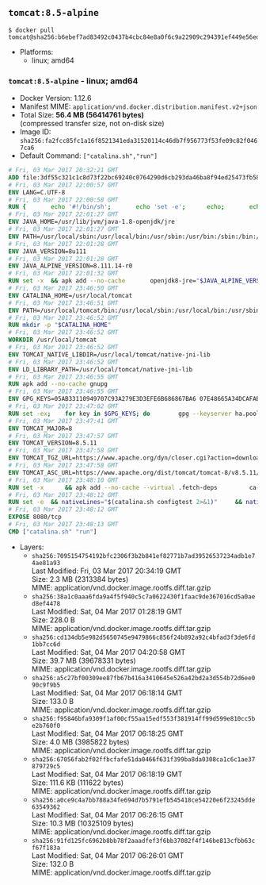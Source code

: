 ## `tomcat:8.5-alpine`

```console
$ docker pull tomcat@sha256:b6ebef7ad83492c0437b4cbc84e8a0f6c9a22909c294391ef449e56ed1e30c0c
```

-	Platforms:
	-	linux; amd64

### `tomcat:8.5-alpine` - linux; amd64

-	Docker Version: 1.12.6
-	Manifest MIME: `application/vnd.docker.distribution.manifest.v2+json`
-	Total Size: **56.4 MB (56414761 bytes)**  
	(compressed transfer size, not on-disk size)
-	Image ID: `sha256:fa2fcc85fc1a16f8521341eda31520114c46db7f956773f53fe09c82f0467ca6`
-	Default Command: `["catalina.sh","run"]`

```dockerfile
# Fri, 03 Mar 2017 20:32:21 GMT
ADD file:3df55c321c1c8d73f22bc69240c0764290d6cb293da46ba8f94ed25473fb5853 in / 
# Fri, 03 Mar 2017 22:00:57 GMT
ENV LANG=C.UTF-8
# Fri, 03 Mar 2017 22:00:58 GMT
RUN { 		echo '#!/bin/sh'; 		echo 'set -e'; 		echo; 		echo 'dirname "$(dirname "$(readlink -f "$(which javac || which java)")")"'; 	} > /usr/local/bin/docker-java-home 	&& chmod +x /usr/local/bin/docker-java-home
# Fri, 03 Mar 2017 22:01:27 GMT
ENV JAVA_HOME=/usr/lib/jvm/java-1.8-openjdk/jre
# Fri, 03 Mar 2017 22:01:27 GMT
ENV PATH=/usr/local/sbin:/usr/local/bin:/usr/sbin:/usr/bin:/sbin:/bin:/usr/lib/jvm/java-1.8-openjdk/jre/bin:/usr/lib/jvm/java-1.8-openjdk/bin
# Fri, 03 Mar 2017 22:01:28 GMT
ENV JAVA_VERSION=8u111
# Fri, 03 Mar 2017 22:01:28 GMT
ENV JAVA_ALPINE_VERSION=8.111.14-r0
# Fri, 03 Mar 2017 22:01:32 GMT
RUN set -x 	&& apk add --no-cache 		openjdk8-jre="$JAVA_ALPINE_VERSION" 	&& [ "$JAVA_HOME" = "$(docker-java-home)" ]
# Fri, 03 Mar 2017 23:46:50 GMT
ENV CATALINA_HOME=/usr/local/tomcat
# Fri, 03 Mar 2017 23:46:51 GMT
ENV PATH=/usr/local/tomcat/bin:/usr/local/sbin:/usr/local/bin:/usr/sbin:/usr/bin:/sbin:/bin:/usr/lib/jvm/java-1.8-openjdk/jre/bin:/usr/lib/jvm/java-1.8-openjdk/bin
# Fri, 03 Mar 2017 23:46:52 GMT
RUN mkdir -p "$CATALINA_HOME"
# Fri, 03 Mar 2017 23:46:52 GMT
WORKDIR /usr/local/tomcat
# Fri, 03 Mar 2017 23:46:52 GMT
ENV TOMCAT_NATIVE_LIBDIR=/usr/local/tomcat/native-jni-lib
# Fri, 03 Mar 2017 23:46:52 GMT
ENV LD_LIBRARY_PATH=/usr/local/tomcat/native-jni-lib
# Fri, 03 Mar 2017 23:46:55 GMT
RUN apk add --no-cache gnupg
# Fri, 03 Mar 2017 23:46:55 GMT
ENV GPG_KEYS=05AB33110949707C93A279E3D3EFE6B686867BA6 07E48665A34DCAFAE522E5E6266191C37C037D42 47309207D818FFD8DCD3F83F1931D684307A10A5 541FBE7D8F78B25E055DDEE13C370389288584E7 61B832AC2F1C5A90F0F9B00A1C506407564C17A3 713DA88BE50911535FE716F5208B0AB1D63011C7 79F7026C690BAA50B92CD8B66A3AD3F4F22C4FED 9BA44C2621385CB966EBA586F72C284D731FABEE A27677289986DB50844682F8ACB77FC2E86E29AC A9C5DF4D22E99998D9875A5110C01C5A2F6059E7 DCFD35E0BF8CA7344752DE8B6FB21E8933C60243 F3A04C595DB5B6A5F1ECA43E3B7BBB100D811BBE F7DA48BB64BCB84ECBA7EE6935CD23C10D498E23
# Fri, 03 Mar 2017 23:47:02 GMT
RUN set -ex; 	for key in $GPG_KEYS; do 		gpg --keyserver ha.pool.sks-keyservers.net --recv-keys "$key"; 	done
# Fri, 03 Mar 2017 23:47:41 GMT
ENV TOMCAT_MAJOR=8
# Fri, 03 Mar 2017 23:47:57 GMT
ENV TOMCAT_VERSION=8.5.11
# Fri, 03 Mar 2017 23:47:58 GMT
ENV TOMCAT_TGZ_URL=https://www.apache.org/dyn/closer.cgi?action=download&filename=tomcat/tomcat-8/v8.5.11/bin/apache-tomcat-8.5.11.tar.gz
# Fri, 03 Mar 2017 23:47:58 GMT
ENV TOMCAT_ASC_URL=https://www.apache.org/dist/tomcat/tomcat-8/v8.5.11/bin/apache-tomcat-8.5.11.tar.gz.asc
# Fri, 03 Mar 2017 23:48:10 GMT
RUN set -x 		&& apk add --no-cache --virtual .fetch-deps 		ca-certificates 		tar 		openssl 	&& wget -O tomcat.tar.gz "$TOMCAT_TGZ_URL" 	&& wget -O tomcat.tar.gz.asc "$TOMCAT_ASC_URL" 	&& gpg --batch --verify tomcat.tar.gz.asc tomcat.tar.gz 	&& tar -xvf tomcat.tar.gz --strip-components=1 	&& rm bin/*.bat 	&& rm tomcat.tar.gz* 		&& nativeBuildDir="$(mktemp -d)" 	&& tar -xvf bin/tomcat-native.tar.gz -C "$nativeBuildDir" --strip-components=1 	&& apk add --no-cache --virtual .native-build-deps 		apr-dev 		gcc 		libc-dev 		make 		"openjdk${JAVA_VERSION%%[-~bu]*}"="$JAVA_ALPINE_VERSION" 		openssl-dev 	&& ( 		export CATALINA_HOME="$PWD" 		&& cd "$nativeBuildDir/native" 		&& ./configure 			--libdir="$TOMCAT_NATIVE_LIBDIR" 			--prefix="$CATALINA_HOME" 			--with-apr="$(which apr-1-config)" 			--with-java-home="$(docker-java-home)" 			--with-ssl=yes 		&& make -j$(getconf _NPROCESSORS_ONLN) 		&& make install 	) 	&& runDeps="$( 		scanelf --needed --nobanner --recursive "$TOMCAT_NATIVE_LIBDIR" 			| awk '{ gsub(/,/, "\nso:", $2); print "so:" $2 }' 			| sort -u 			| xargs -r apk info --installed 			| sort -u 	)" 	&& apk add --virtual .tomcat-native-rundeps $runDeps 	&& apk del .fetch-deps .native-build-deps 	&& rm -rf "$nativeBuildDir" 	&& rm bin/tomcat-native.tar.gz
# Fri, 03 Mar 2017 23:48:12 GMT
RUN set -e 	&& nativeLines="$(catalina.sh configtest 2>&1)" 	&& nativeLines="$(echo "$nativeLines" | grep 'Apache Tomcat Native')" 	&& nativeLines="$(echo "$nativeLines" | sort -u)" 	&& if ! echo "$nativeLines" | grep 'INFO: Loaded APR based Apache Tomcat Native library' >&2; then 		echo >&2 "$nativeLines"; 		exit 1; 	fi
# Fri, 03 Mar 2017 23:48:12 GMT
EXPOSE 8080/tcp
# Fri, 03 Mar 2017 23:48:13 GMT
CMD ["catalina.sh" "run"]
```

-	Layers:
	-	`sha256:7095154754192bfc2306f3b2b841ef82771b7ad39526537234adb1e74ae81a93`  
		Last Modified: Fri, 03 Mar 2017 20:34:19 GMT  
		Size: 2.3 MB (2313384 bytes)  
		MIME: application/vnd.docker.image.rootfs.diff.tar.gzip
	-	`sha256:38a1c0aaa6fda9a4f5f940c5c7a0622430f1faac9de367016cd5a0aed8ef4478`  
		Last Modified: Sat, 04 Mar 2017 01:28:19 GMT  
		Size: 228.0 B  
		MIME: application/vnd.docker.image.rootfs.diff.tar.gzip
	-	`sha256:cd134db5e982d5650745e9479866c856f24b892a92c4bfad3f3de6fd1bb7cc6d`  
		Last Modified: Sat, 04 Mar 2017 04:20:58 GMT  
		Size: 39.7 MB (39678331 bytes)  
		MIME: application/vnd.docker.image.rootfs.diff.tar.gzip
	-	`sha256:a5c27bf00309ee87fb67b416a3410645e526a42bd2a3d554b72d6ee090c9f9b5`  
		Last Modified: Sat, 04 Mar 2017 06:18:14 GMT  
		Size: 133.0 B  
		MIME: application/vnd.docker.image.rootfs.diff.tar.gzip
	-	`sha256:f95846bfa9309f1af00cf55aa15edf553f381914ff99d599e810cc5be2b760f0`  
		Last Modified: Sat, 04 Mar 2017 06:18:25 GMT  
		Size: 4.0 MB (3985822 bytes)  
		MIME: application/vnd.docker.image.rootfs.diff.tar.gzip
	-	`sha256:67056fab2f02ffbcfafe51da0466f631f399ba8da0308ca1c6c1ae37879729c5`  
		Last Modified: Sat, 04 Mar 2017 06:18:19 GMT  
		Size: 111.6 KB (111622 bytes)  
		MIME: application/vnd.docker.image.rootfs.diff.tar.gzip
	-	`sha256:a0ce9c4a7bb788a34fe694d7b5791efb545418ce54220e6f23245dde63549362`  
		Last Modified: Sat, 04 Mar 2017 06:26:15 GMT  
		Size: 10.3 MB (10325109 bytes)  
		MIME: application/vnd.docker.image.rootfs.diff.tar.gzip
	-	`sha256:91fd125fc6962b8bb78f2aaadfef3f6bb37082f4f146be813cfbb63cf67f183a`  
		Last Modified: Sat, 04 Mar 2017 06:26:01 GMT  
		Size: 132.0 B  
		MIME: application/vnd.docker.image.rootfs.diff.tar.gzip
